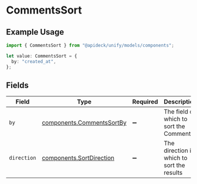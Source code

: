 # CommentsSort

## Example Usage

```typescript
import { CommentsSort } from "@apideck/unify/models/components";

let value: CommentsSort = {
  by: "created_at",
};
```

## Fields

| Field                                                                  | Type                                                                   | Required                                                               | Description                                                            | Example                                                                |
| ---------------------------------------------------------------------- | ---------------------------------------------------------------------- | ---------------------------------------------------------------------- | ---------------------------------------------------------------------- | ---------------------------------------------------------------------- |
| `by`                                                                   | [components.CommentsSortBy](../../models/components/commentssortby.md) | :heavy_minus_sign:                                                     | The field on which to sort the Comments                                | created_at                                                             |
| `direction`                                                            | [components.SortDirection](../../models/components/sortdirection.md)   | :heavy_minus_sign:                                                     | The direction in which to sort the results                             |                                                                        |